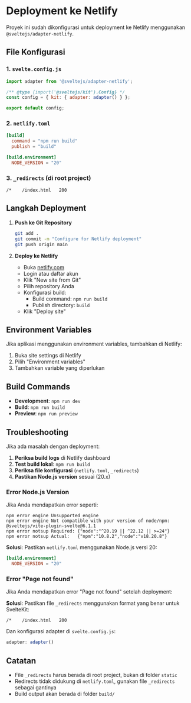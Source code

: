 # Deployment ke Netlify

Proyek ini sudah dikonfigurasi untuk deployment ke Netlify menggunakan `@sveltejs/adapter-netlify`.

## File Konfigurasi

### 1. `svelte.config.js`
```javascript
import adapter from '@sveltejs/adapter-netlify';

/** @type {import('@sveltejs/kit').Config} */
const config = { kit: { adapter: adapter() } };

export default config;
```

### 2. `netlify.toml`
```toml
[build]
  command = "npm run build"
  publish = "build"

[build.environment]
  NODE_VERSION = "20"
```

### 3. `_redirects` (di root project)
```
/*    /index.html   200
```

## Langkah Deployment

1. **Push ke Git Repository**
   ```bash
   git add .
   git commit -m "Configure for Netlify deployment"
   git push origin main
   ```

2. **Deploy ke Netlify**
   - Buka [netlify.com](https://netlify.com)
   - Login atau daftar akun
   - Klik "New site from Git"
   - Pilih repository Anda
   - Konfigurasi build:
     - Build command: `npm run build`
     - Publish directory: `build`
   - Klik "Deploy site"

## Environment Variables

Jika aplikasi menggunakan environment variables, tambahkan di Netlify:
1. Buka site settings di Netlify
2. Pilih "Environment variables"
3. Tambahkan variable yang diperlukan

## Build Commands

- **Development**: `npm run dev`
- **Build**: `npm run build`
- **Preview**: `npm run preview`

## Troubleshooting

Jika ada masalah dengan deployment:

1. **Periksa build logs** di Netlify dashboard
2. **Test build lokal**: `npm run build`
3. **Periksa file konfigurasi** (`netlify.toml`, `_redirects`)
4. **Pastikan Node.js version** sesuai (20.x)

### Error Node.js Version

Jika Anda mendapatkan error seperti:
```
npm error engine Unsupported engine
npm error engine Not compatible with your version of node/npm: @sveltejs/vite-plugin-svelte@6.1.1
npm error notsup Required: {"node":"^20.19 || ^22.12 || >=24"}
npm error notsup Actual:   {"npm":"10.8.2","node":"v18.20.8"}
```

**Solusi**: Pastikan `netlify.toml` menggunakan Node.js versi 20:
```toml
[build.environment]
  NODE_VERSION = "20"
```

### Error "Page not found"

Jika Anda mendapatkan error "Page not found" setelah deployment:

**Solusi**: Pastikan file `_redirects` menggunakan format yang benar untuk SvelteKit:
```
/*    /index.html   200
```

Dan konfigurasi adapter di `svelte.config.js`:
```javascript
adapter: adapter()
```

## Catatan

- File `_redirects` harus berada di root project, bukan di folder `static`
- Redirects tidak didukung di `netlify.toml`, gunakan file `_redirects` sebagai gantinya
- Build output akan berada di folder `build/`
